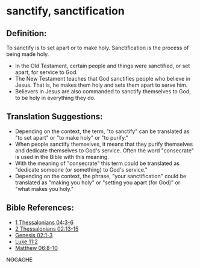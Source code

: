 # sanctify, sanctification #

## Definition: ##

To sanctify is to set apart or to make holy. Sanctification is the process of being made holy.

* In the Old Testament, certain people and things were sanctified, or set apart, for service to God.
* The New Testament teaches that God sanctifies people who believe in Jesus. That is, he makes them holy and sets them apart to serve him.
* Believers in Jesus are also commanded to sanctify themselves to God, to be holy in everything they do.

## Translation Suggestions: ##

* Depending on the context, the term, "to sanctify" can be translated as "to set apart" or "to make holy" or "to purify."
* When people sanctify themselves, it means that they purify themselves and dedicate themselves to God's service. Often the word "consecrate" is used in the Bible with this meaning.
* With the meaning of "consecrate" this term could be translated as "dedicate someone (or something) to God's service."
* Depending on the context, the phrase, "your sanctification" could be translated as "making you holy" or "setting you apart (for God)" or "what makes you holy."



## Bible References: ##

* [1 Thessalonians 04:3-6](en/tn/1th/help/04/03)
* [2 Thessalonians 02:13-15](en/tn/2th/help/02/13)
* [Genesis 02:1-3](en/tn/gen/help/02/01)
* [Luke 11:2](en/tn/luk/help/11/02)
* [Matthew 06:8-10](en/tn/mat/help/06/08)

~~NOCACHE~~